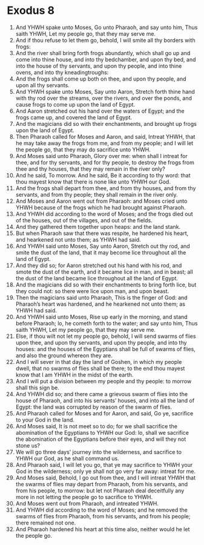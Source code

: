 ﻿# Exodus 8
1. And YHWH spake unto Moses, Go unto Pharaoh, and say unto him, Thus saith YHWH, Let my people go, that they may serve me. 
2. And if thou refuse to let them go, behold, I will smite all thy borders with frogs: 
3. And the river shall bring forth frogs abundantly, which shall go up and come into thine house, and into thy bedchamber, and upon thy bed, and into the house of thy servants, and upon thy people, and into thine ovens, and into thy kneadingtroughs: 
4. And the frogs shall come up both on thee, and upon thy people, and upon all thy servants. 
5.  And YHWH spake unto Moses, Say unto Aaron, Stretch forth thine hand with thy rod over the streams, over the rivers, and over the ponds, and cause frogs to come up upon the land of Egypt. 
6. And Aaron stretched out his hand over the waters of Egypt; and the frogs came up, and covered the land of Egypt. 
7. And the magicians did so with their enchantments, and brought up frogs upon the land of Egypt. 
8.  Then Pharaoh called for Moses and Aaron, and said, Intreat YHWH, that he may take away the frogs from me, and from my people; and I will let the people go, that they may do sacrifice unto YHWH. 
9. And Moses said unto Pharaoh, Glory over me: when shall I intreat for thee, and for thy servants, and for thy people, to destroy the frogs from thee and thy houses, that they may remain in the river only? 
10. And he said, To morrow. And he said, Be it according to thy word: that thou mayest know that there is none like unto YHWH our God. 
11. And the frogs shall depart from thee, and from thy houses, and from thy servants, and from thy people; they shall remain in the river only. 
12. And Moses and Aaron went out from Pharaoh: and Moses cried unto YHWH because of the frogs which he had brought against Pharaoh. 
13. And YHWH did according to the word of Moses; and the frogs died out of the houses, out of the villages, and out of the fields. 
14. And they gathered them together upon heaps: and the land stank. 
15. But when Pharaoh saw that there was respite, he hardened his heart, and hearkened not unto them; as YHWH had said. 
16.  And YHWH said unto Moses, Say unto Aaron, Stretch out thy rod, and smite the dust of the land, that it may become lice throughout all the land of Egypt. 
17. And they did so; for Aaron stretched out his hand with his rod, and smote the dust of the earth, and it became lice in man, and in beast; all the dust of the land became lice throughout all the land of Egypt. 
18. And the magicians did so with their enchantments to bring forth lice, but they could not: so there were lice upon man, and upon beast. 
19. Then the magicians said unto Pharaoh, This is the finger of God: and Pharaoh’s heart was hardened, and he hearkened not unto them; as YHWH had said. 
20.  And YHWH said unto Moses, Rise up early in the morning, and stand before Pharaoh; lo, he cometh forth to the water; and say unto him, Thus saith YHWH, Let my people go, that they may serve me. 
21. Else, if thou wilt not let my people go, behold, I will send swarms of flies upon thee, and upon thy servants, and upon thy people, and into thy houses: and the houses of the Egyptians shall be full of swarms of flies, and also the ground whereon they are. 
22. And I will sever in that day the land of Goshen, in which my people dwell, that no swarms of flies shall be there; to the end thou mayest know that I am YHWH in the midst of the earth. 
23. And I will put a division between my people and thy people: to morrow shall this sign be. 
24. And YHWH did so; and there came a grievous swarm of flies into the house of Pharaoh, and into his servants’ houses, and into all the land of Egypt: the land was corrupted by reason of the swarm of flies. 
25.  And Pharaoh called for Moses and for Aaron, and said, Go ye, sacrifice to your God in the land. 
26. And Moses said, It is not meet so to do; for we shall sacrifice the abomination of the Egyptians to YHWH our God: lo, shall we sacrifice the abomination of the Egyptians before their eyes, and will they not stone us? 
27. We will go three days’ journey into the wilderness, and sacrifice to YHWH our God, as he shall command us. 
28. And Pharaoh said, I will let you go, that ye may sacrifice to YHWH your God in the wilderness; only ye shall not go very far away: intreat for me. 
29. And Moses said, Behold, I go out from thee, and I will intreat YHWH that the swarms of flies may depart from Pharaoh, from his servants, and from his people, to morrow: but let not Pharaoh deal deceitfully any more in not letting the people go to sacrifice to YHWH. 
30. And Moses went out from Pharaoh, and intreated YHWH. 
31. And YHWH did according to the word of Moses; and he removed the swarms of flies from Pharaoh, from his servants, and from his people; there remained not one. 
32. And Pharaoh hardened his heart at this time also, neither would he let the people go. 

